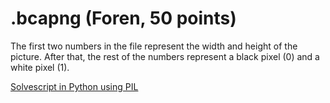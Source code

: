 # .bcapng (Foren, 50 points)
The first two numbers in the file represent the width and height of the picture. After that, the rest of the numbers represent a black pixel (0) and a white pixel (1).

[Solvescript in Python using PIL](./solve.py)
